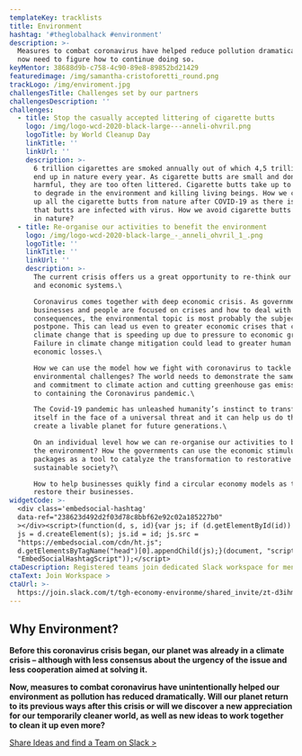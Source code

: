 ```yaml
---
templateKey: tracklists
title: Environment
hashtag: '#theglobalhack #environment'
description: >-
  Measures to combat coronavirus have helped reduce pollution dramatically. We
  now need to figure how to continue doing so.
keyMentor: 38688d9b-c758-4c90-89e8-89852bd21429
featuredimage: /img/samantha-cristoforetti_round.png
trackLogo: /img/enviroment.jpg
challengesTitle: Challenges set by our partners
challengesDescription: ''
challenges:
  - title: Stop the casually accepted littering of cigarette butts
    logo: /img/logo-wcd-2020-black-large---anneli-ohvril.png
    logoTitle: by World Cleanup Day
    linkTitle: ''
    linkUrl: ''
    description: >-
      6 trillion cigarettes are smoked annually out of which 4,5 trillion butts
      end up in nature every year. As cigarette butts are small and don't seem
      harmful, they are too often littered. Cigarette butts take up to 15 years
      to degrade in the environment and killing living beings. How we can clean
      up all the cigarette butts from nature after COVID-19 as there is a threat
      that butts are infected with virus. How we avoid cigarette butts to end up
      in nature?
  - title: Re-organise our activities to benefit the environment
    logo: /img/logo-wcd-2020-black-large_-_anneli_ohvril_1_.png
    logoTitle: ''
    linkTitle: ''
    linkUrl: ''
    description: >-
      The current crisis offers us a great opportunity to re-think our social
      and economic systems.\

      Coronavirus comes together with deep economic crisis. As governments,
      businesses and people are focused on crises and how to deal with its
      consequences, the environmental topic is most probably the subject to
      postpone. This can lead us even to greater economic crises that comes from
      climate change that is speeding up due to pressure to economic growth.
      Failure in climate change mitigation could lead to greater human life and
      economic losses.\

      How we can use the model how we fight with coronavirus to tackle the
      environmental challenges? The world needs to demonstrate the same unity
      and commitment to climate action and cutting greenhouse gas emissions as
      to containing the Coronavirus pandemic.\

      The Covid-19 pandemic has unleashed humanity’s instinct to transform
      itself in the face of a universal threat and it can help us do the same to
      create a livable planet for future generations.\

      On an individual level how we can re-organise our activities to benefit
      the environment? How the governments can use the economic stimulus
      packages as a tool to catalyze the transformation to restorative and
      sustainable society?\

      How to help businesses quikly find a circular economy models as the way to
      restore their businesses.
widgetCode: >-
  <div class='embedsocial-hashtag'
  data-ref="238623d492d2f03d78c8bbf62e92c02a185227b0"
  ></div><script>(function(d, s, id){var js; if (d.getElementById(id)) {return;}
  js = d.createElement(s); js.id = id; js.src =
  "https://embedsocial.com/cdn/ht.js";
  d.getElementsByTagName("head")[0].appendChild(js);}(document, "script",
  "EmbedSocialHashtagScript"));</script>
ctaDescription: Registered teams join dedicated Slack workspace for mentoring
ctaText: Join Workspace >
ctaUrl: >-
  https://join.slack.com/t/tgh-economy-environme/shared_invite/zt-d3ihmzlf-M_cufeVfqjpnIUc_GsAYYw
---
```


## **Why Environment?**

**Before this coronavirus crisis began, our planet was already in a climate crisis – although with less consensus about the urgency of the issue and less cooperation aimed at solving it.**

**Now, measures to combat coronavirus have unintentionally helped our environment as pollution has reduced dramatically. Will our planet return to its previous ways after this crisis or will we discover a new appreciation for our temporarily cleaner world, as well as new ideas to work together to clean it up even more?**

[Share Ideas and find a Team on Slack >](http://theglobalhack.com/slack)
